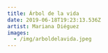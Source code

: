 ```yaml
---
title: Árbol de la vida
date: 2019-06-18T19:23:13.536Z
artist: Mariana Diéguez
images:
  - /img/arboldelavida.jpeg
---
```


